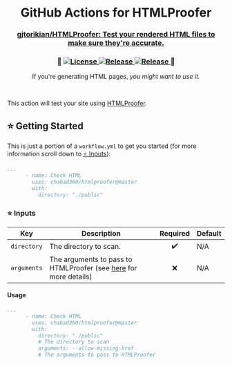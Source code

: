 <div align="center" >
  <h1>
  GitHub Actions for HTMLProofer
  </h1>
  <h3>
    <a href="https://github.com/gjtorikian/html-proofer">
      gjtorikian/HTMLProofer: Test your rendered HTML files to make sure they're accurate.
    </a>
  </h3>
  <span>
    <h3>
    🚀
    <a href="https://github.com/chabad360/htmlproofer/blob/master/LICENSE">
      <img alt="License" src="https://img.shields.io/github/license/chabad360/htmlproofer.svg?style=for-the-badge" />
    </a>
    <a href="https://github.com/marketplace/actions/htmlproofer">
      <img alt="Release" src="https://img.shields.io/static/v1?label=&style=for-the-badge&logo=addthis&logoColor=white&message=Get+on+the+GH+Marketplace&color=green" />
    </a>
    <a href="https://github.com/chabad360/htmlproofer/releases/latest">
      <img alt="Release" src="https://img.shields.io/github/release/chabad360/htmlproofer.svg?style=for-the-badge" />
    </a>
    🚀
    </h3>
  </span>
      <p>If you're generating HTML pages, <i>you might want to use it.</i></p>
</div>
&nbsp;

This action will test your site using [HTMLProofer](https://github.com/gjtorikian/html-proofer).

## ⭐ Getting Started

This is just a portion of a `workflow.yml` to get you started (for more information scroll down to [⭐ Inputs](#-inputs)):

```yml
...
      - name: Check HTML
        uses: chabad360/htmlproofer@master
        with:
          directory: "./public"
```

### ⭐ Inputs

| Key |  Description | Required | Default |
| --- | ------------ | :------: | ------- |
| `directory` | The directory to scan. | ✔️ | N/A |
| `arguments` | The arguments to pass to HTMLProofer (see [here](https://github.com/gjtorikian/html-proofer/blob/master/bin/htmlproofer) for more details) | ❌ | N/A |

#### Usage

```yml
...
      - name: Check HTML
        uses: chabad360/htmlproofer@master
        with:
          directory: "./public"
          # The directory to scan
          arguments: --allow-missing-href
          # The arguments to pass to HTMLProofer
```
